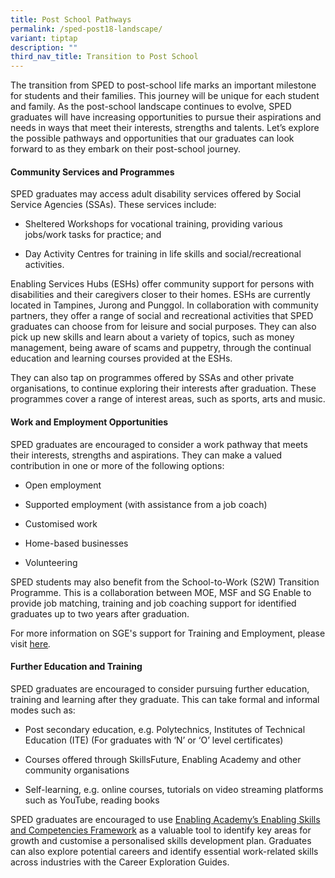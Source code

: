 ```yaml
---
title: Post School Pathways
permalink: /sped-post18-landscape/
variant: tiptap
description: ""
third_nav_title: Transition to Post School
---
```

<p>The transition from SPED to post-school life marks an important milestone
for students and their families. This journey will be unique for each student
and family. As the post-school landscape continues to evolve, SPED graduates
will have increasing opportunities to pursue their aspirations and needs
in ways that meet their interests, strengths and talents. Let’s explore
the possible pathways and opportunities that our graduates can look forward
to as they embark on their post-school journey.&nbsp;&nbsp;</p>
<h4><strong>Community Services and Programmes</strong></h4>
<p>SPED graduates may access adult disability services offered by Social
Service Agencies (SSAs). These services include:</p>
<ul data-tight="true" class="tight">
<li>
<p>Sheltered Workshops for vocational training, providing various jobs/work
tasks for practice; and</p>
</li>
<li>
<p>Day Activity Centres for training in life skills and social/recreational
activities.</p>
</li>
</ul>
<p>Enabling Services Hubs (ESHs) offer community support for persons with
disabilities and their caregivers closer to their homes. ESHs are currently
located in Tampines, Jurong and Punggol. In collaboration with community
partners, they offer a range of social and recreational activities that
SPED graduates can choose from for leisure and social purposes. They can
also pick up new skills and learn about a variety of topics, such as money
management, being aware of scams and puppetry, through the continual education
and learning courses provided at the ESHs.</p>
<p>They can also tap on programmes offered by SSAs and other private organisations,
to continue exploring their interests after graduation. These programmes
cover a range of interest areas, such as sports, arts and music.</p>
<h4><strong>Work and Employment Opportunities</strong></h4>
<p>SPED graduates are encouraged to consider a work pathway that meets their
interests, strengths and aspirations.&nbsp;They can make a valued contribution
in one or more of the following options:</p>
<ul data-tight="true" class="tight">
<li>
<p>Open employment</p>
</li>
<li>
<p>Supported employment (with assistance from a job coach)</p>
</li>
<li>
<p>Customised work</p>
</li>
<li>
<p>Home-based businesses</p>
</li>
<li>
<p>Volunteering</p>
<p></p>
</li>
</ul>
<p>SPED students may also benefit from the School-to-Work (S2W) Transition
Programme. This is a collaboration between MOE, MSF and SG Enable to provide
job matching, training and job coaching support for identified graduates
up to two years after graduation.&nbsp;</p>
<p>For more information on SGE's support for Training and Employment, please
visit <a href="https://www.enablingguide.sg/im-looking-for-disability-support/training-employment" rel="noopener nofollow" target="_blank">here</a><em>.</em>
</p>
<h4><strong>Further Education and Training</strong></h4>
<p>SPED graduates are encouraged to consider pursuing further education,
training and learning after they graduate. This can take formal and informal
modes such as: &nbsp;</p>
<ul data-tight="true" class="tight">
<li>
<p>Post secondary education, e.g. Polytechnics, Institutes of Technical Education
(ITE) (For graduates with ‘N’ or ‘O’ level certificates)</p>
</li>
<li>
<p>Courses offered through SkillsFuture, Enabling Academy and other community
organisations</p>
</li>
<li>
<p>Self-learning, e.g. online courses, tutorials on video streaming platforms
such as YouTube, reading books</p>
</li>
</ul>
<p>SPED graduates are encouraged to use <a href="https://www.sgenable.sg/your-first-stop/training-consultancy/enabling-academy/Enabling-Skills-and-Competencies-Framework" rel="noopener nofollow" target="_blank">Enabling Academy’s Enabling Skills and Competencies Framework</a> as
a valuable tool to identify key areas for growth and customise a personalised
skills development plan. Graduates can also explore potential careers and
identify essential work-related skills across industries with the Career
Exploration Guides.</p>
<p></p>
<p></p>
<p></p>